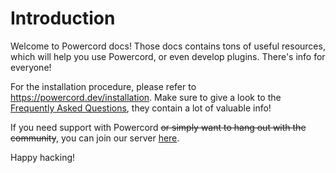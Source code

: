 <!--
  Copyright (c) 2020-2021 aetheryx & Cynthia K. Rey
  This work is licensed under a Creative Commons Attribution-NoDerivatives 4.0 International License.
  https://creativecommons.org/licenses/by-nd/4.0
-->

# Introduction
Welcome to Powercord docs! Those docs contains tons of useful resources, which will help you use Powercord, or
even develop plugins. There's info for everyone!

For the installation procedure, please refer to https://powercord.dev/installation. Make sure to give a look to the
[Frequently Asked Questions](https://powercord.dev/faq), they contain a lot of valuable info!

If you need support with Powercord ~~or simply want to hang out with the community~~, you can join our server
[here](https://discord.gg/gs4ZMbBfCh).

Happy hacking!
